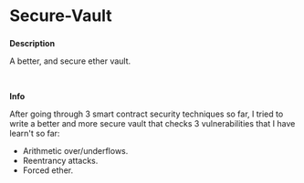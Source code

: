 # Secure-Vault

###

**Description** 

A better, and secure ether vault.

<br/>

**Info**

After going through 3 smart contract security techniques so far, I tried to write a better and more secure vault that checks 3 vulnerabilities that I have learn't so far:
- Arithmetic over/underflows.
- Reentrancy attacks.
- Forced ether.

###
